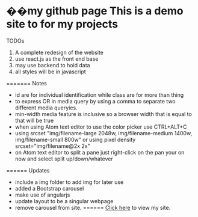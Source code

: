 ��m y   g i t h u b   p a g e This is a demo site to for my projects=======TODOs  1. A complete redesign of the website  2. use react.js as the front end base  3. may use backend to hold data  4. all styles will be in javascript=======Notes  * id are for individual identification while class are for more than thing  * to express OR in media query by using a comma to separate two different media    queryies.  * min-width media feature is inclusive so a browser width that is equal to that    will be true  * when using Atom text editor to use the color picker use CTRL+ALT+C  * using srcset    "img/filename-large 2048w,     img/filename-medium 1400w,     img/filename-small 800w"     or using pixel density     srcset="img/filename@2x 2x"  * on Atom text editor to split a pane just right-click on the pan your on now and select split up/down/whatever======Updates  * include a img folder to add img for later use  * added a Bootstrap carousel  * make use of angularjs  * update layout to be a singular webpage  * remove carousel from site.======[Click here](https://fnspecter69.github.io) to view my site.  